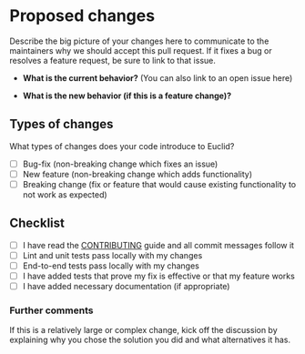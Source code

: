 # Proposed changes

Describe the big picture of your changes here to communicate to the maintainers why we should accept this pull request. If it fixes a bug or resolves a feature request, be sure to link to that issue.

* **What is the current behavior?** (You can also link to an open issue here)

* **What is the new behavior (if this is a feature change)?**

## Types of changes

What types of changes does your code introduce to Euclid?

* [ ] Bug-fix (non-breaking change which fixes an issue)
* [ ] New feature (non-breaking change which adds functionality)
* [ ] Breaking change (fix or feature that would cause existing functionality to not work as expected)

## Checklist

* [ ] I have read the [CONTRIBUTING](https://github.com/dbpiper/Euclid/blob/docs/CONTRIBUTING.md) guide
and all commit messages follow it
* [ ] Lint and unit tests pass locally with my changes
* [ ] End-to-end tests pass locally with my changes
* [ ] I have added tests that prove my fix is effective or that my feature works
* [ ] I have added necessary documentation (if appropriate)

### Further comments

If this is a relatively large or complex change, kick off the discussion by explaining why you chose the solution you did and what alternatives it has.
